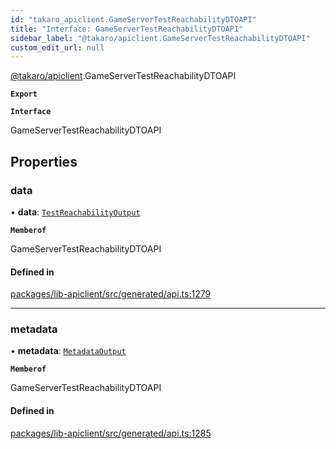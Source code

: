 ```yaml
---
id: "takaro_apiclient.GameServerTestReachabilityDTOAPI"
title: "Interface: GameServerTestReachabilityDTOAPI"
sidebar_label: "@takaro/apiclient.GameServerTestReachabilityDTOAPI"
custom_edit_url: null
---
```


[@takaro/apiclient](../modules/takaro_apiclient.md).GameServerTestReachabilityDTOAPI

**`Export`**

**`Interface`**

GameServerTestReachabilityDTOAPI

## Properties

### data

• **data**: [`TestReachabilityOutput`](takaro_apiclient.TestReachabilityOutput.md)

**`Memberof`**

GameServerTestReachabilityDTOAPI

#### Defined in

[packages/lib-apiclient/src/generated/api.ts:1279](https://github.com/niekcandaele/Takaro/blob/91fb19b/packages/lib-apiclient/src/generated/api.ts#L1279)

___

### metadata

• **metadata**: [`MetadataOutput`](takaro_apiclient.MetadataOutput.md)

**`Memberof`**

GameServerTestReachabilityDTOAPI

#### Defined in

[packages/lib-apiclient/src/generated/api.ts:1285](https://github.com/niekcandaele/Takaro/blob/91fb19b/packages/lib-apiclient/src/generated/api.ts#L1285)
